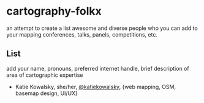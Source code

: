# cartography-folkx
an attempt to create a list awesome and diverse people who you can add to your mapping conferences, talks, panels, competitions, etc.

## List 
add your name, pronouns, preferred internet handle, brief description of area of cartographic expertise

- Katie Kowalsky, she/her, [@katiekowalsky](https://twitter.com/katiekowalsky), {web mapping, OSM, basemap design, UI/UX}
